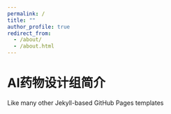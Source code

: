 ```yaml
---
permalink: /
title: ""
author_profile: true
redirect_from: 
  - /about/
  - /about.html
---
```

AI药物设计组简介
======
Like many other Jekyll-based GitHub Pages templates
